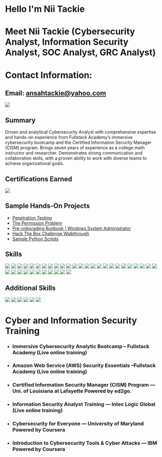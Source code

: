 # Hello I'm Nii Tackie

# Meet Nii Tackie (Cybersecurity Analyst, Information Security Analyst, SOC Analyst, GRC Analyst)

# Contact Information: 
  ## Email: ansahtackie@yahoo.com             


<a href="https://linkedin.com/in/niiansahtackie"><img src="https://img.shields.io/badge/-LinkedIn-0072b1?&style=for-the-badge&logo=linkedin&logoColor=white" /></a>


## Summary
Driven and analytical Cybersecurity Analyst with comprehensive expertise and hands-on experience from Fullstack Academy’s immersive cybersecurity bootcamp and the Certified Information Security Manager (CISM) program. Brings seven years of experience as a college math instructor and researcher. Demonstrates strong communication and collaboration skills, with a proven ability to work with diverse teams to achieve organizational goals.


## Certifications Earned 

<div>
<img src="https://img.shields.io/badge/-Security%2B-FF0000?&style=for-the-badge&logo=CompTIA&logoColor=white" />

</div>



## Sample Hands-On Projects 
- <a href="https://github.com/ansahtackie/Penetration-Testing/tree/main">Penetration Testing</a>
- <a href="https://github.com/ansahtackie/The-Permission-Problem/tree/main">The Permission Problem</a>
- <a href="https://github.com/ansahtackie/Pre-onboarding-Runbook/tree/main">Pre-onborading Runbook | Windows System Administrator</a>
- <a href="https://github.com/ansahtackie/Walk-Through-Before-You-Run-Through/tree/main">Hack The Box Challenge Walkthrough</a>
- <a href="https://github.com/ansahtackie/Python-Scripts/blob/main/Nii%20Tackie_Technical%20Assessment_Unit%204.pdf">Sample Python Scripts</a>



## Skills 


<div>
    <img src="https://img.shields.io/badge/-Wireshark-1679A7?&style=for-the-badge&logo=Wireshark&logoColor=white" />
<img src="https://img.shields.io/badge/-Communication_Skills-1679A7?&style=for-the-badge&logo=Communication&logoColor=white" />
<img src="https://img.shields.io/badge/-Information_Security-1679A7?&style=for-the-badge&logo=Information_Security&logoColor=white" />
<img src="https://img.shields.io/badge/-Collaboration-1679A7?&style=for-the-badge&logo=Collaboration&logoColor=white" />
<img src="https://img.shields.io/badge/-Compliance-1679A7?&style=for-the-badge&logo=Compliance&logoColor=white" />    
<img src="https://img.shields.io/badge/-Vulnerability_Assessment-1679A7?&style=for-the-badge&logo=Vulnerability_Assessment&logoColor=white" />
<img src="https://img.shields.io/badge/-Cybersecurity-1679A7?&style=for-the-badge&logo=Cybersecurity&logoColor=white" />
    <img src="https://img.shields.io/badge/-Innovation-1679A7?&style=for-the-badge&logo=Innovation&logoColor=white" />
<img src="https://img.shields.io/badge/-Detail_Oriented-1679A7?&style=for-the-badge&logo=Detail_Oriented&logoColor=white" />
<img src="https://img.shields.io/badge/-Problem_Solving-1679A7?&style=for-the-badge&logo=Problem_Solving&logoColor=white" />
<img src="https://img.shields.io/badge/-Analysis-1679A7?&style=for-the-badge&logo=Analysis&logoColor=white" />
<img src="https://img.shields.io/badge/-Scripting-FFA500?&style=for-the-badge&logo=Scripting&logoColor=white" />
<img src="https://img.shields.io/badge/-Controls_and_Frameworks-FFA500?&style=for-the-badge&logo=Controls_and_Frameworks&logoColor=white" />
<img src="https://img.shields.io/badge/-Operating_Systems-0078D6?&style=for-the-badge&logo=Windows&logoColor=white" />
<img src="https://img.shields.io/badge/-Incident_Response-FF5733?&style=for-the-badge&logo=Incident_Response&logoColor=white" />
<img src="https://img.shields.io/badge/-Network_Security-008080?&style=for-the-badge&logo=Network_Security&logoColor=white" />
<img src="https://img.shields.io/badge/-Threat_Intelligence-8B0000?&style=for-the-badge&logo=Threat_Intelligence&logoColor=white" />
<img src="https://img.shields.io/badge/-Regulatory_Guidelines-FF5733?&style=for-the-badge&logo=Regulatory_Guidelines&logoColor=white" />
<img src="https://img.shields.io/badge/-Critical_Thinking-FFD700?&style=for-the-badge&logo=Critical_Thinking&logoColor=white" />
<img src="https://img.shields.io/badge/-Adaptability-FFA500?&style=for-the-badge&logo=Adaptability&logoColor=white" />
    <img src="https://img.shields.io/badge/-Risk_Management-FF5733?&style=for-the-badge&logo=Risk_Management&logoColor=white" />      
    <img src="https://img.shields.io/badge/-Nmap-990000?&style=for-the-badge&logo=Nmap&logoColor=white">
    <img src="https://img.shields.io/badge/-Metasploit-1679A7?&style=for-the-badge&logo=Metasploit&logoColor=white">
    <img src="https://img.shields.io/badge/-Nessus-339933?&style=for-the-badge&logo=Nessus&logoColor=white">
    <img src="https://img.shields.io/badge/-Firewall-FFA500?&style=for-the-badge&logo=Firewall&logoColor=white">    
    <img src="https://img.shields.io/badge/-Splunk-000000?&style=for-the-badge&logo=Splunk&logoColor=white" />
    <img src="https://img.shields.io/badge/-Linux-FCC624?&style=for-the-badge&logo=Linux&logoColor=black" />
    <img src="https://img.shields.io/badge/-Python-3776AB?&style=for-the-badge&logo=Python&logoColor=white" />
    <img src="https://img.shields.io/badge/-Burp_Suite-FF4500?&style=for-the-badge&logo=Burp_Suite&logoColor=white" />
    <img src="https://img.shields.io/badge/-John_The_Ripper-FF6600?&style=for-the-badge&logo=John_The_Ripper&logoColor=white" />
    <img src="https://img.shields.io/badge/-PowerShell-5391FE?&style=for-the-badge&logo=PowerShell&logoColor=white" />
    <img src="https://img.shields.io/badge/-IDS-FFA500?&style=for-the-badge&logo=IDS&logoColor=white" />
    <img src="https://img.shields.io/badge/-IPS-FFA500?&style=for-the-badge&logo=IPS&logoColor=white" />
    <img src="https://img.shields.io/badge/-Digital_Forensics-1E90FF?&style=for-the-badge&logo=DigitalOcean&logoColor=white" />
    <img src="https://img.shields.io/badge/-Endpoint_Detection_and_Response-4B0082?&style=for-the-badge&logo=EDR&logoColor=white" />
    <img src="https://img.shields.io/badge/-Active_Directory-00BFFF?&style=for-the-badge&logo=ActiveDirectory&logoColor=white" />
  
</div>


## Additional Skills
<div>
   <img src="https://img.shields.io/badge/-NIST-3D85C6?&style=for-the-badge&logo=NIST&logoColor=white" />
   <img src="https://img.shields.io/badge/-FISMA-FF7F00?&style=for-the-badge&logo=FISMA&logoColor=white" />
   <img src="https://img.shields.io/badge/-HIPAA-008000?&style=for-the-badge&logo=HIPAA&logoColor=white" />
   <img src="https://img.shields.io/badge/-HITRUST-0069AA?&style=for-the-badge&logo=HITRUST&logoColor=white" />
   <img src="https://img.shields.io/badge/-PCI_DSS-4B0082?&style=for-the-badge&logo=PCI_DSS&logoColor=white" />
   <img src="https://img.shields.io/badge/-POA%26M-FFA500?&style=for-the-badge&logo=POA%26M&logoColor=white" />

   
    
</div>


# Cyber and Information Security Training
- ### Immersive Cybersecurity Analytic Bootcamp – Fullstack Academy (Live online training)
- ### Amazon Web Service (AWS) Security Essentials –Fullstack Academy (Live online training)
- ### Certified Information Security Manager (CISM) Program — Uni. of Louisiana at Lafayette Powered by ed2go.
- ### Information Security Analyst Training — Intec Logic Global (Live online training)
- ### Cybersecurity for Everyone — University of Maryland Powered by Coursera
- ### Introduction to Cybersecurity Tools & Cyber Attacks — IBM Powered by Coursera




